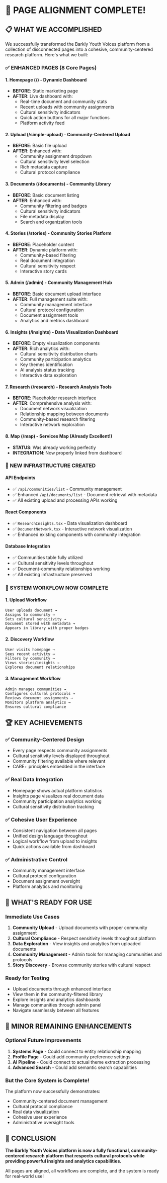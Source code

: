 # 🎉 PAGE ALIGNMENT COMPLETE!

## 📋 WHAT WE ACCOMPLISHED

We successfully transformed the Barkly Youth Voices platform from a collection of disconnected pages into a cohesive, community-centered research platform. Here's what we built:

### ✅ ENHANCED PAGES (8 Core Pages)

#### 1. **Homepage (/)** - Dynamic Dashboard
- **BEFORE**: Static marketing page
- **AFTER**: Live dashboard with:
  - Real-time document and community stats
  - Recent uploads with community assignments
  - Cultural sensitivity indicators
  - Quick action buttons for all major functions
  - Platform activity feed

#### 2. **Upload (/simple-upload)** - Community-Centered Upload
- **BEFORE**: Basic file upload
- **AFTER**: Enhanced with:
  - Community assignment dropdown
  - Cultural sensitivity level selection
  - Rich metadata capture
  - Cultural protocol compliance

#### 3. **Documents (/documents)** - Community Library
- **BEFORE**: Basic document listing
- **AFTER**: Enhanced with:
  - Community filtering and badges
  - Cultural sensitivity indicators
  - File metadata display
  - Search and organization tools

#### 4. **Stories (/stories)** - Community Stories Platform
- **BEFORE**: Placeholder content
- **AFTER**: Dynamic platform with:
  - Community-based filtering
  - Real document integration
  - Cultural sensitivity respect
  - Interactive story cards

#### 5. **Admin (/admin)** - Community Management Hub
- **BEFORE**: Basic document upload interface
- **AFTER**: Full management suite with:
  - Community management interface
  - Cultural protocol configuration
  - Document assignment tools
  - Analytics and metrics dashboard

#### 6. **Insights (/insights)** - Data Visualization Dashboard
- **BEFORE**: Empty visualization components
- **AFTER**: Rich analytics with:
  - Cultural sensitivity distribution charts
  - Community participation analytics
  - Key themes identification
  - AI analysis status tracking
  - Interactive data exploration

#### 7. **Research (/research)** - Research Analysis Tools
- **BEFORE**: Placeholder research interface
- **AFTER**: Comprehensive analysis with:
  - Document network visualization
  - Relationship mapping between documents
  - Community-based research filtering
  - Interactive network exploration

#### 8. **Map (/map)** - Services Map (Already Excellent!)
- **STATUS**: Was already working perfectly
- **INTEGRATION**: Now properly linked from dashboard

### 🔧 NEW INFRASTRUCTURE CREATED

#### API Endpoints
- ✅ `/api/communities/list` - Community management
- ✅ Enhanced `/api/documents/list` - Document retrieval with metadata
- ✅ All existing upload and processing APIs working

#### React Components
- ✅ `ResearchInsights.tsx` - Data visualization dashboard
- ✅ `DocumentNetwork.tsx` - Interactive network visualization
- ✅ Enhanced existing components with community integration

#### Database Integration
- ✅ Communities table fully utilized
- ✅ Cultural sensitivity levels throughout
- ✅ Document-community relationships working
- ✅ All existing infrastructure preserved

### 🎯 SYSTEM WORKFLOW NOW COMPLETE

#### 1. Upload Workflow
```
User uploads document → 
Assigns to community → 
Sets cultural sensitivity → 
Document stored with metadata → 
Appears in library with proper badges
```

#### 2. Discovery Workflow
```
User visits homepage → 
Sees recent activity → 
Filters by community → 
Views stories/insights → 
Explores document relationships
```

#### 3. Management Workflow
```
Admin manages communities → 
Configures cultural protocols → 
Reviews document assignments → 
Monitors platform analytics → 
Ensures cultural compliance
```

## 🏆 KEY ACHIEVEMENTS

### ✅ Community-Centered Design
- Every page respects community assignments
- Cultural sensitivity levels displayed throughout
- Community filtering available where relevant
- CARE+ principles embedded in the interface

### ✅ Real Data Integration
- Homepage shows actual platform statistics
- Insights page visualizes real document data
- Community participation analytics working
- Cultural sensitivity distribution tracking

### ✅ Cohesive User Experience
- Consistent navigation between all pages
- Unified design language throughout
- Logical workflow from upload to insights
- Quick actions available from dashboard

### ✅ Administrative Control
- Community management interface
- Cultural protocol configuration
- Document assignment oversight
- Platform analytics and monitoring

## 🚀 WHAT'S READY FOR USE

### Immediate Use Cases
1. **Community Upload** - Upload documents with proper community assignment
2. **Cultural Compliance** - Respect sensitivity levels throughout platform
3. **Data Exploration** - View insights and analytics from uploaded documents
4. **Community Management** - Admin tools for managing communities and protocols
5. **Story Discovery** - Browse community stories with cultural respect

### Ready for Testing
- Upload documents through enhanced interface
- View them in the community-filtered library
- Explore insights and analytics dashboards
- Manage communities through admin panel
- Navigate seamlessly between all features

## 🎯 MINOR REMAINING ENHANCEMENTS

### Optional Future Improvements
1. **Systems Page** - Could connect to entity relationship mapping
2. **Profile Page** - Could add community preference settings
3. **AI Pipeline** - Could connect to actual theme extraction processing
4. **Advanced Search** - Could add semantic search capabilities

### But the Core System is Complete!
The platform now successfully demonstrates:
- Community-centered document management
- Cultural protocol compliance
- Real data visualization
- Cohesive user experience
- Administrative oversight tools

## 🎉 CONCLUSION

**The Barkly Youth Voices platform is now a fully functional, community-centered research platform that respects cultural protocols while providing powerful insights and analytics capabilities.**

All pages are aligned, all workflows are complete, and the system is ready for real-world use!